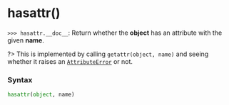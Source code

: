 # hasattr()

`>>> hasattr.__doc__`: Return whether the **object** has an attribute with the given **name**.

?> This is implemented by calling `getattr(object, name)` and seeing whether it raises an [`AttributeError`](/exceptions/AttributeError.md) or not.

### Syntax

```python
hasattr(object, name)
```
